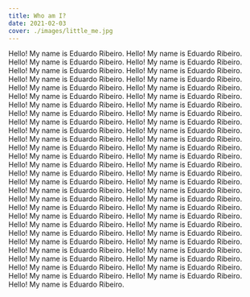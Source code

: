 ```yaml
---
title: Who am I?
date: 2021-02-03
cover: ./images/little_me.jpg
---
```


Hello! My name is Eduardo Ribeiro.
Hello! My name is Eduardo Ribeiro.
Hello! My name is Eduardo Ribeiro.
Hello! My name is Eduardo Ribeiro.
Hello! My name is Eduardo Ribeiro.
Hello! My name is Eduardo Ribeiro.
Hello! My name is Eduardo Ribeiro.
Hello! My name is Eduardo Ribeiro.
Hello! My name is Eduardo Ribeiro.
Hello! My name is Eduardo Ribeiro.
Hello! My name is Eduardo Ribeiro.
Hello! My name is Eduardo Ribeiro.
Hello! My name is Eduardo Ribeiro.
Hello! My name is Eduardo Ribeiro.
Hello! My name is Eduardo Ribeiro.
Hello! My name is Eduardo Ribeiro.
Hello! My name is Eduardo Ribeiro.
Hello! My name is Eduardo Ribeiro.
Hello! My name is Eduardo Ribeiro.
Hello! My name is Eduardo Ribeiro.
Hello! My name is Eduardo Ribeiro.
Hello! My name is Eduardo Ribeiro.
Hello! My name is Eduardo Ribeiro.
Hello! My name is Eduardo Ribeiro.
Hello! My name is Eduardo Ribeiro.
Hello! My name is Eduardo Ribeiro.
Hello! My name is Eduardo Ribeiro.
Hello! My name is Eduardo Ribeiro.
Hello! My name is Eduardo Ribeiro.
Hello! My name is Eduardo Ribeiro.
Hello! My name is Eduardo Ribeiro.
Hello! My name is Eduardo Ribeiro.
Hello! My name is Eduardo Ribeiro.
Hello! My name is Eduardo Ribeiro.
Hello! My name is Eduardo Ribeiro.
Hello! My name is Eduardo Ribeiro.
Hello! My name is Eduardo Ribeiro.
Hello! My name is Eduardo Ribeiro.
Hello! My name is Eduardo Ribeiro.
Hello! My name is Eduardo Ribeiro.
Hello! My name is Eduardo Ribeiro.
Hello! My name is Eduardo Ribeiro.
Hello! My name is Eduardo Ribeiro.
Hello! My name is Eduardo Ribeiro.
Hello! My name is Eduardo Ribeiro.
Hello! My name is Eduardo Ribeiro.
Hello! My name is Eduardo Ribeiro.
Hello! My name is Eduardo Ribeiro.
Hello! My name is Eduardo Ribeiro.
Hello! My name is Eduardo Ribeiro.
Hello! My name is Eduardo Ribeiro.
Hello! My name is Eduardo Ribeiro.
Hello! My name is Eduardo Ribeiro.
Hello! My name is Eduardo Ribeiro.
Hello! My name is Eduardo Ribeiro.